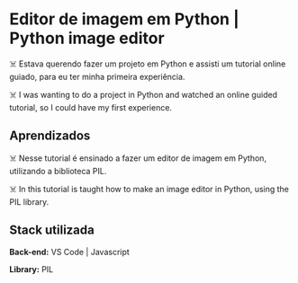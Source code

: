 # Editor de imagem em Python | Python image editor

☠️ Estava querendo fazer um projeto em Python e 
assisti um tutorial online guiado, para eu ter minha
primeira experiência.

☠️ I was wanting to do a project in Python and
watched an online guided tutorial, so I could have my
first experience.

## Aprendizados

☠️ Nesse tutorial é ensinado a fazer um editor de imagem
em Python, utilizando a biblioteca PIL.

☠️ In this tutorial is taught how to make an image editor
in Python, using the PIL library.
## Stack utilizada

**Back-end:** VS Code | Javascript

**Library:** PIL
